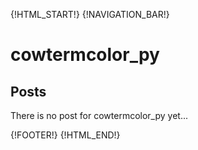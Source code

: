 {!HTML_START!}
{!NAVIGATION_BAR!}

# cowtermcolor_py

## Posts

There is no post for cowtermcolor_py yet...

{!FOOTER!}
{!HTML_END!}
